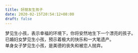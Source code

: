 ```yaml
---
title: 好朋友生孩子
date: 2020-02-15T20:54:12+08:00
draft: false
---
```


梦见生小孩，表示幸福的环境下，你将安然地生下一个漂亮的孩子。<br>
已婚妇女梦见生小孩，预示着极大的快乐和一大笔遗产。<br>
单身女子梦见生小孩，是美德的丧失和被恋人抛弃。<br>
